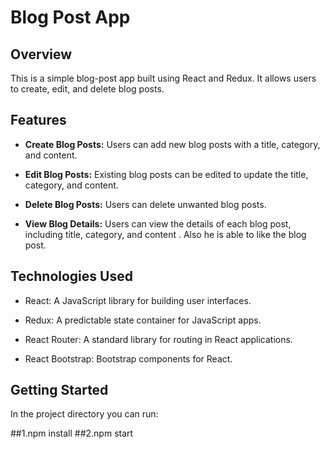 # Blog Post App

## Overview

This is a simple blog-post app built using React and Redux. It allows users to create, edit, and delete blog posts. 

## Features

- **Create Blog Posts:** Users can add new blog posts with a title, category, and content.

- **Edit Blog Posts:** Existing blog posts can be edited to update the title, category, and content.

- **Delete Blog Posts:** Users can delete unwanted blog posts.

- **View Blog Details:** Users can view the details of each blog post, including title, category, and content . Also he is able to like the blog post.

## Technologies Used

- React: A JavaScript library for building user interfaces.

- Redux: A predictable state container for JavaScript apps.

- React Router: A standard library for routing in React applications.

- React Bootstrap: Bootstrap components for React.

## Getting Started
In the project directory you can run:

##1.npm install 
##2.npm start
